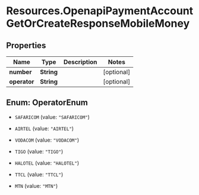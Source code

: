 # Resources.OpenapiPaymentAccountGetOrCreateResponseMobileMoney

## Properties

Name | Type | Description | Notes
------------ | ------------- | ------------- | -------------
**number** | **String** |  | [optional] 
**operator** | **String** |  | [optional] 



## Enum: OperatorEnum


* `SAFARICOM` (value: `"SAFARICOM"`)

* `AIRTEL` (value: `"AIRTEL"`)

* `VODACOM` (value: `"VODACOM"`)

* `TIGO` (value: `"TIGO"`)

* `HALOTEL` (value: `"HALOTEL"`)

* `TTCL` (value: `"TTCL"`)

* `MTN` (value: `"MTN"`)




